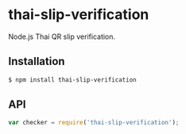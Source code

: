 # thai-slip-verification

<!-- [![NPM Version][npm-image]][npm-url]
[![NPM Downloads][downloads-image]][downloads-url]
[![Build Status][github-actions-ci-image]][github-actions-ci-url]
[![Test Coverage][coveralls-image]][coveralls-url] -->

Node.js Thai QR slip verification.

## Installation

```sh
$ npm install thai-slip-verification
```

## API

```js
var checker = require('thai-slip-verification');
```
